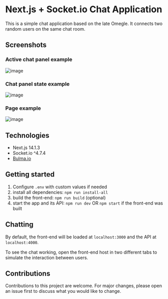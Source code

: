 # Next.js + Socket.io Chat Application

This is a simple chat application based on the late Omegle. It connects two random users on the same chat room.

## Screenshots

### Active chat panel example
![image](https://github.com/jvpdls/chat-app/assets/32807182/9293daf0-e32d-40b0-a654-e183ff438592)

### Chat panel state example
![image](https://github.com/jvpdls/chat-app/assets/32807182/30a6f22c-4068-4917-a3aa-97f1e6c0786f)

### Page example
![image](https://github.com/jvpdls/chat-app/assets/32807182/237f426d-5638-4178-8c25-58df8a1312fe)

## Technologies

- Next.js 14.1.3
- Socket.io ^4.7.4
- [Bulma.io](https://bulma.io/)

## Getting started

1. Configure `.env` with custom values if needed
2. install all dependencies: `npm run install-all`
3. build the front-end: `npm run build` (optional)
4. start the app and its API: `npm run dev` OR `npm start` if the front-end was built

## Chatting 

By default, the front-end will be loaded at `localhost:3000` and the API at `localhost:4000`.

To see the chat working, open the front-end host in two different tabs to simulate the interaction between users.

## Contributions

Contributions to this project are welcome. For major changes, please open an issue first to discuss what you would like to change.
